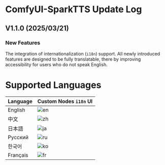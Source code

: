 # ComfyUI-SparkTTS Update Log

## V1.1.0 (2025/03/21)
### New Features
The integration of internationalization (`i18n`) support. All newly introduced features are designed to be fully translatable, there by improving accessibility for users who do not speak English.

# Supported Languages
| Language | Custom Nodes `i18n` UI |
|----------|-------|
| English  | ![en](https://github.com/user-attachments/assets/68c05dee-3954-4de8-80b4-c7b322dcedda) |
| 中文     | ![zh](https://github.com/user-attachments/assets/1465ed1e-0104-4079-884a-b1a863b5f2ce) |
| 日本語   | ![ja](https://github.com/user-attachments/assets/4a93635f-7eba-4d01-bbc5-b1541fac8a8e) |
| Русский  | ![ru](https://github.com/user-attachments/assets/6ff3d2d8-ab32-45f8-a949-14f9edc121d3) |
| 한국어   | ![ko](https://github.com/user-attachments/assets/955fc165-785c-4d56-9a10-a840669bdac2) |
| Français | ![fr](https://github.com/user-attachments/assets/a0b4cacb-328e-4c4f-ad53-467e1de5db58) |
